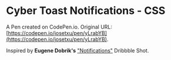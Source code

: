 # Cyber Toast Notifications - CSS

A Pen created on CodePen.io. Original URL: [https://codepen.io/josetxu/pen/yLrabYB](https://codepen.io/josetxu/pen/yLrabYB).

Inspired by <strong>Eugene Dobrik's</strong> <a href="https://dribbble.com/shots/20556812-Notifications">"Notifications"</a> Dribbble Shot.